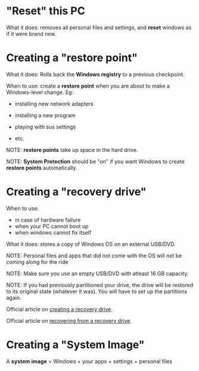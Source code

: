 # "Reset" this PC

What it does: removes all personal files and settings, and **reset** windows as if it were brand new.

# Creating a "restore point"

What it does: Rolls back the **Windows registry** to a previous checkpoint.

When to use: create a **restore point** when you are about to make a Windows-level change. Eg:

* installing new network adapters

* installing a new program

* playing with sus settings

* etc.

NOTE: **restore points** take up space in the hard drive.

NOTE: **System Protection** should be "on" if you want Windows to create **restore points** automatically.

# Creating a "recovery drive"

When to use:

* in case of hardware failure
* when your PC cannot boot up
* when windows cannot fix itself

What it does: stores a copy of Windows OS on an external USB/DVD.

NOTE: Personal files and apps that did not come with the OS will not be coming along for the ride

NOTE: Make sure you use an empty USB/DVD with atleast 16 GB capacity.

NOTE: If you had previously partitioned your drive, the drive will be restored to its original state (whatever it was). You will have to set up the partitions again.

Official article on [creating a recovery drive](https://support.microsoft.com/en-us/windows/create-a-recovery-drive-abb4691b-5324-6d4a-8766-73fab304c246).

Official article on [recovering from a recovery drive](https://support.microsoft.com/en-us/windows/recovery-options-in-windows-31ce2444-7de3-818c-d626-e3b5a3024da5).

# Creating a "System Image"

A **system image** = Windows + your apps + settings + personal files
